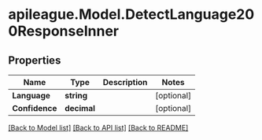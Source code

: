 # apileague.Model.DetectLanguage200ResponseInner

## Properties

Name | Type | Description | Notes
------------ | ------------- | ------------- | -------------
**Language** | **string** |  | [optional] 
**Confidence** | **decimal** |  | [optional] 

[[Back to Model list]](../README.md#documentation-for-models) [[Back to API list]](../README.md#documentation-for-api-endpoints) [[Back to README]](../README.md)

